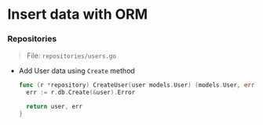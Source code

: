 # Insert data with ORM

### Repositories

> File: `repositories/users.go`

- Add User data using `Create` method

  ```go
  func (r *repository) CreateUser(user models.User) (models.User, error) {
    err := r.db.Create(&user).Error

    return user, err
  }
  ```
